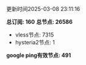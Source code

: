 更新时间2025-03-08 23:11:16

**总订阅: 160**
**总节点: 26586**
- vless节点: 7315
- hysteria2节点: 1

**google ping有效节点: 491**
